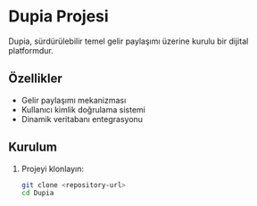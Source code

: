 # Dupia Projesi

Dupia, sürdürülebilir temel gelir paylaşımı üzerine kurulu bir dijital platformdur.

## Özellikler
- Gelir paylaşımı mekanizması
- Kullanıcı kimlik doğrulama sistemi
- Dinamik veritabanı entegrasyonu

## Kurulum
1. Projeyi klonlayın:
   ```bash
   git clone <repository-url>
   cd Dupia
